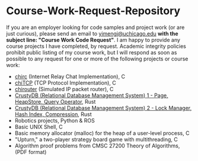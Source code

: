 # Course-Work-Request-Repository
If you are an employer looking for code samples and project work (or are just curious), please send an email to yimengj@uchicago.edu **with the subject line: "Course Work Code Request"**.
I am happy to provide any course projects I have completed, by request. Academic integrity policies prohibit public listing of my course work, but I will respond as soon as possible to any request for one or more of the following projects or course work:
* [chirc](https://chi.cs.uchicago.edu/chirc/) (Internet Relay Chat Implementation), C
* [chiTCP](https://chi.cs.uchicago.edu/chitcp/index.html) (TCP Protocol Implementation), C
* [chirouter](https://chi.cs.uchicago.edu/chirouter/index.html) (Simulated IP packet router), C
* [CrustyDB (Relational Database Management System) 1 - Page, HeapStore, Query Operator](https://github.com/uchicago-cmsc23500-spr-2024/crustydb-upstream), Rust
* [CrustyDB (Relational Database Management System) 2 - Lock Manager, Hash Index, Compression](https://github.com/cmsc23530-win25/CrustyDB-AdvDBProjects), Rust
* Robotics projects, Python & ROS
* Basic UNIX Shell, C
* Basic memory allocator (malloc) for the heap of a user-level process, C
* "Upturn," a two-player strategy board game with multithreading, C
* Algorithm proof problems from CMSC 27200 Theory of Algorithms, (PDF format)
